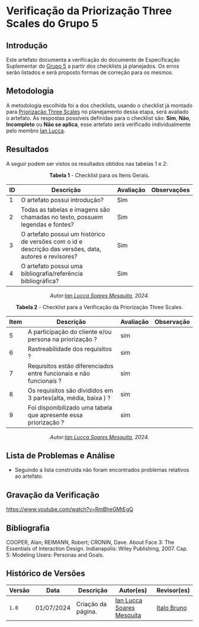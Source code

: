 # Verificação da Priorização Three Scales do Grupo 5

## Introdução

Este artefato documenta a verificação do documento de Especificação Suplementar do [Grupo 5](https://github.com/Requisitos-de-Software/2024.1-Sinesp_Cidadao) a partir dos checklists já planejados. Os erros serão listados e será proposto formas de correção para os mesmos.


## Metodologia

A metodologia escolhida foi a dos checklists, usando o checklist já montado para [Priorização Three Scales](docs/Verificacao/entrega2/planejamento_entr_2.m) no planejamento dessa etapa, será avaliado o artefato. As respostas possíveis definidas para o checklist são:
**Sim**, **Não**, **Incompleto** ou **Não se aplica**, esse artefato será verificado individualmente pelo membro  [Ian Lucca](https://github.com/IanLucca12).



## Resultados

A seguir podem ser vistos os resultados obtidos nas tabelas 1 e 2: 

<center>

**Tabela 1** - Checklist para os Itens Gerais.

| ID  | Descrição                                                                                              | Avaliação | Observações |
| --- | ------------------------------------------------------------------------------------------------------ | --------- | ----------- |
| 1   | O artefato possui introdução?                                                                          |   Sim        |             |
| 2   | Todas as tabelas e imagens são chamadas no texto, possuem legendas e fontes?                                      |  Sim         |             |
| 3   | O artefato possui um histórico de versões com o id e descrição das versões, data, autores e revisores? |   Sim        |             |
| 4   |     O artefato possui uma bibliografia/referência bibliográfica?                            |   Sim        |             |

_Autor:[Ian Lucca Soares Mesquita](https://github.com/IanLucca12), 2024._


</center>


<center>
  
**Tabela 2** - Checklist para a Verificação da Priorização Three Scales.

| Item   | Descrição                                                                                                                         | Avaliação  | Observação |
| ----- | --------------------------------------------------------------------------------------------------------------------------------- | ---------  | ---------- |
| 5 |         A participação do cliente e/ou persona na priorização ?                                                    | sim         |            |
| 6 |           Rastreabilidade dos requisitos ?                                             |sim|            |
| 7 |                Requisitos estão diferenciados entre funcionais e não funcionais ?                                      |  sim        |            |
| 8 |           Os requisitos são divididos em 3 partes(alta, média, baixa ) ?                                            |    sim      |            |
| 9 |              Foi disponibilizado uma tabela que apresente essa priorização ?                                     |sim|            |


_Autor:[Ian Lucca Soares Mesquita](https://github.com/IanLucca12), 2024._


</center>




## Lista de Problemas e Análise 

- Seguindo a lista construída não foram encontrados problemas relativos ao artefato.

## Gravação da Verificação 
https://www.youtube.com/watch?v=RmBheGMtEgQ


## Bibliografia


COOPER, Alan; REIMANN, Robert; CRONIN, Dave. About Face 3: The Essentials of Interaction Design. Indianapolis: Wiley Publishing, 2007. Cap. 5: Modeling Users: Personas and Goals.


## Histórico de Versões

| Versão | Data       | Descrição                                   | Autor(es)                                        | Revisor(es)                                      |
| ------ | ---------- | ------------------------------------------- | ------------------------------------------------ | ------------------------------------------------ |
| `1.0`  | 01/07/2024 | Criação da página.                          | [Ian Lucca Soares Mesquita](https://github.com/IanLucca12) | [Italo Bruno](https://github.com/Italobrunom) |

